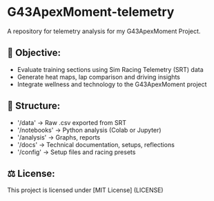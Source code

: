 # G43ApexMoment-telemetry
A repository for telemetry analysis for my G43ApexMoment Project.

## 🎯 Objective:
- Evaluate training sections using Sim Racing Telemetry (SRT) data
- Generate heat maps, lap comparison and driving insights
- Integrate wellness and technology to the G43ApexMoment project

## 📂 Structure:
- '/data' -> Raw .csv exported from SRT
- '/notebooks' -> Python analysis (Colab or Jupyter)
- '/analysis' -> Graphs, reports
- '/docs' -> Technical documentation, setups, reflections
- '/config' -> Setup files and racing presets


## ⚖️ License:
This project is licensed under [MIT License] (LICENSE)
